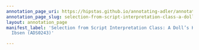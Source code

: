 ```yaml
---
annotation_page_uri: https://hipstas.github.io/annotating-adler/annotations/selection-from-script-interpretation-class-a-doll-s-house-by-henrik-ibsen-ads0243--canvas-1-body-language.json
annotation_page_slug: selection-from-script-interpretation-class-a-doll-s-house-by-henrik-ibsen-ads0243--canvas-1-body-language
layout: annotation_page
manifest_label: 'Selection from Script Interpretation Class: A Doll’s House by Henrik
  Ibsen (ADS0243)'

---
```

